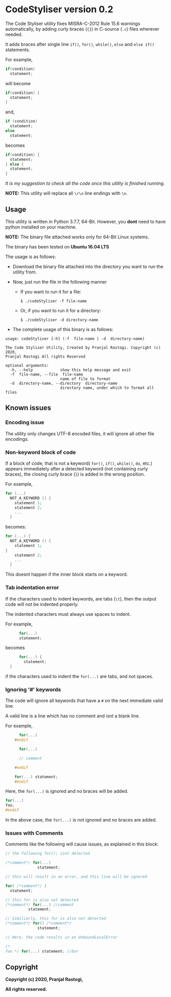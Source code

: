 # CodeStyliser version 0.2

The Code Styliser utility fixes MISRA-C-2012 Rule 15.6 warnings automatically, by adding curly braces (`{}`) in C-source (`.c`) files wherever needed.

It adds braces after single line `if()`, `for()`, `while()`, `else` and `else if()` statements.

For example,

```c
if(condition)
  statement;
```

will become

```c
if(condition) {
  statement;
}
```

and,

```c
if (condition)
  statement;
else
  statement;
```

becomes

```c
if(condition) {
  statement;
} else {
  statement;
}
```

*It is my suggestion to check all the code once this utility is finished running.*

**NOTE:** This utility will replace all `\r\n` line endings with `\n`.

## Usage

This utility is written in Python 3.7.7, 64-Bit. However, you **dont** need to have python installed on your machine.

**NOTE:** The binary file attached works only for 64-Bit Linux systems.

The binary has been tested on **Ubuntu 16.04 LTS**

The usage is as follows:

* Download the binary file attached into the directory you want to run the utility from.
* Now, just run the file in the following manner
  * If you want to run it for a file:

    `$ ./codeStyliser -f file-name`
  * Or, if you want to run it for a directory:

    `$ ./codeStyliser -d directory-name`

* The complete usage of this binary is as follows:

```shell
usage: codeStyliser [-h] (-f  file-name | -d  directory-name)

The Code Styliser Utility, Created by Pranjal Rastogi. Copyright (c) 2020,
Pranjal Rastogi All rights Reserved

optional arguments:
  -h, --help            show this help message and exit
  -f  file-name, --file  file-name
                        name of file to format
  -d  directory-name, --directory  directory-name
                        directory name, under which to format all files
```

## Known issues

### Encoding issue

The utility only changes UTF-8 encoded files, it will ignore all other file encodings.

### Non-keyword block of code

If a block of code, that is not a keyword( `for()`, `if()`, `while()`, `do`, etc.) appears immediately after a detected keyword (not containing curly braces), the closing curly brace (`}`) is added in the wrong position.

For example,

```c
for (...)
  NOT_A_KEYWORD () {
    statement 1;
    statement 2;
    ...
  }
```

becomes:

```c
for (...) {
  NOT_A_KEYWORD () {
    statement 1;
}
    statement 2;
    ...
  }
```

This doesnt happen if the inner block starts on a keyword.

### Tab indentation error

If the characters used to indent keywords, are tabs (`\t`), then the output code will not be indented properly.

The indented characters must always use spaces to indent.

For example,

```c
      for(...)
      statement;
```

becomes

```c
      for(...) {
        statement;
  }
```

if the characters used to indent the `for(...)` are tabs, and not spaces.

### Ignoring '#' keywords

The code will ignore all keywords that have a `#` on the next immediate valid line.

A valid line is a line which has no comment and isnt a blank line.

For example,

```c
      for(...)
    #endif

      for(...)

      // comment

    #endif

    for(...) statement;
    #endif
```

Here, the `for(...)` is ignored and no braces will be added.

```c
for(...)
foo;
#endif
```

In the above case, the `for(...)` is not ignored and no braces are added.

### Issues with Comments

Comments like the following will cause issues, as explained in this block:

```c
// the following for(); isnt detected

/*comment*/ for(...)
              statement;

// this will result in an error, and this line will be ignored

for( /*comment*/ )
  statement;

// this for is also not detected
/*comment*/ for(...) //comment
          statement;

// Similiarly, this for is also not detected
/*comment*/ for() /*comment*/
              statement;

// Here, the code results in an UnboundLocalError

/*
foo */ for(...) statement; //bar

```

## Copyright

**Copyright (c) 2020, Pranjal Rastogi,**

**All rights reserved.**
